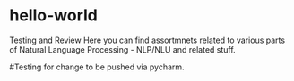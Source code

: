 # hello-world
Testing and Review
Here you can find assortmnets related to various parts of Natural Language Processing - NLP/NLU and related stuff.

#Testing for change to be pushed via pycharm.